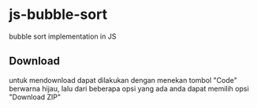 # js-bubble-sort
bubble sort implementation in JS

## Download
untuk mendownload dapat dilakukan dengan menekan tombol "Code" berwarna hijau, lalu dari beberapa opsi yang ada anda dapat memilih opsi "Download ZIP"
